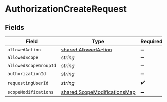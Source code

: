 # AuthorizationCreateRequest


## Fields

| Field                                                                               | Type                                                                                | Required                                                                            | Description                                                                         |
| ----------------------------------------------------------------------------------- | ----------------------------------------------------------------------------------- | ----------------------------------------------------------------------------------- | ----------------------------------------------------------------------------------- |
| `allowedAction`                                                                     | [shared.AllowedAction](../../../sdk/models/shared/allowedaction.md)                 | :heavy_minus_sign:                                                                  | N/A                                                                                 |
| `allowedScope`                                                                      | *string*                                                                            | :heavy_minus_sign:                                                                  | N/A                                                                                 |
| `allowedScopeGroupId`                                                               | *string*                                                                            | :heavy_minus_sign:                                                                  | N/A                                                                                 |
| `authorizationId`                                                                   | *string*                                                                            | :heavy_minus_sign:                                                                  | N/A                                                                                 |
| `requestingUserId`                                                                  | *string*                                                                            | :heavy_check_mark:                                                                  | N/A                                                                                 |
| `scopeModifications`                                                                | [shared.ScopeModificationsMap](../../../sdk/models/shared/scopemodificationsmap.md) | :heavy_minus_sign:                                                                  | N/A                                                                                 |